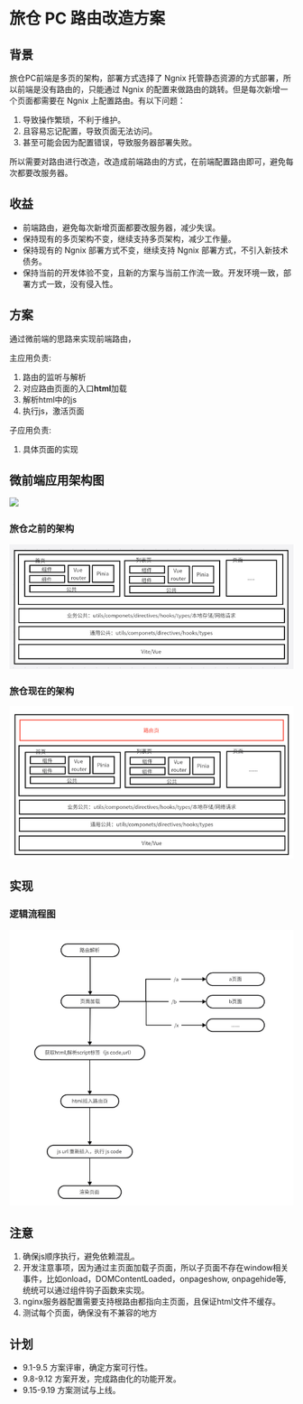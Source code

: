 # 旅仓 PC 路由改造方案

## 背景

旅仓PC前端是多页的架构，部署方式选择了 Ngnix 托管静态资源的方式部署，所以前端是没有路由的，只能通过 Ngnix 的配置来做路由的跳转。但是每次新增一个页面都需要在 Ngnix 上配置路由。有以下问题：

1. 导致操作繁琐，不利于维护。
2. 且容易忘记配置，导致页面无法访问。
3. 甚至可能会因为配置错误，导致服务器部署失败。

所以需要对路由进行改造，改造成前端路由的方式，在前端配置路由即可，避免每次都要改服务器。

## 收益

- 前端路由，避免每次新增页面都要改服务器，减少失误。
- 保持现有的多页架构不变，继续支持多页架构，减少工作量。
- 保持现有的 Ngnix 部署方式不变，继续支持 Ngnix 部署方式，不引入新技术债务。
- 保持当前的开发体验不变，且新的方案与当前工作流一致。开发环境一致，部署方式一致，没有侵入性。

## 方案

通过微前端的思路来实现前端路由，

主应用负责:

1. 路由的监听与解析
2. 对应路由页面的入口**html**加载
3. 解析html中的js
4. 执行js，激活页面

子应用负责:

1. 具体页面的实现

## 微前端应用架构图

![](https://pic1.zhimg.com/v2-49e29d35de9548c02b0d48782714e914_r.jpg)

### 旅仓之前的架构

![alt text](image-4.png)

### 旅仓现在的架构

![alt text](image-3.png)

## 实现

### 逻辑流程图

![alt text](image-5.png)

## 注意

1. 确保js顺序执行，避免依赖混乱。
2. 开发注意事项，因为通过主页面加载子页面，所以子页面不存在window相关事件，比如onload，DOMContentLoaded，onpageshow, onpagehide等,统统可以通过组件钩子函数来实现。
3. nginx服务器配置需要支持根路由都指向主页面，且保证html文件不缓存。
4. 测试每个页面，确保没有不兼容的地方

## 计划

- 9.1-9.5 方案评审，确定方案可行性。
- 9.8-9.12 方案开发，完成路由化的功能开发。
- 9.15-9.19 方案测试与上线。
